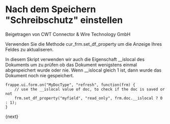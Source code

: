 # Nach dem Speichern "Schreibschutz" einstellen
<span class="text-muted contributed-by">Beigetragen von CWT Connector & Wire Technology GmbH</span>

Verwenden Sie die Methode cur_frm.set_df_property um die Anzeige Ihres Feldes zu aktualiseren.

In diesem Skript verwenden wir auch die Eigenschaft __islocal des Dokuments um zu prüfen ob das Dokument wenigstens einmal abgespeichert wurde oder nie. Wenn __islocal gleich 1 ist, dann wurde das Dokument noch nie gespeichert.

    frappe.ui.form.on("MyDocType", "refresh", function(frm) {
        // use the __islocal value of doc, to check if the doc is saved or not
        frm.set_df_property("myfield", "read_only", frm.doc.__islocal ? 0 : 1);
    }

{next}

